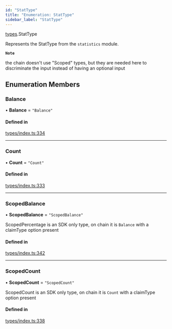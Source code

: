 ```yaml
---
id: "StatType"
title: "Enumeration: StatType"
sidebar_label: "StatType"
---
```


[types](../../../modules/Types/Types.md).StatType

Represents the StatType from the `statistics` module.

**`Note`**

 the chain doesn't use "Scoped" types, but they are needed here to discriminate the input instead of having an optional input

## Enumeration Members

### Balance

• **Balance** = ``"Balance"``

#### Defined in

[types/index.ts:334](https://github.com/PolymeshAssociation/polymesh-sdk/blob/de58d40fd/src/types/index.ts#L334)

___

### Count

• **Count** = ``"Count"``

#### Defined in

[types/index.ts:333](https://github.com/PolymeshAssociation/polymesh-sdk/blob/de58d40fd/src/types/index.ts#L333)

___

### ScopedBalance

• **ScopedBalance** = ``"ScopedBalance"``

ScopedPercentage is an SDK only type, on chain it is `Balance` with a claimType option present

#### Defined in

[types/index.ts:342](https://github.com/PolymeshAssociation/polymesh-sdk/blob/de58d40fd/src/types/index.ts#L342)

___

### ScopedCount

• **ScopedCount** = ``"ScopedCount"``

ScopedCount is an SDK only type, on chain it is `Count` with a claimType option present

#### Defined in

[types/index.ts:338](https://github.com/PolymeshAssociation/polymesh-sdk/blob/de58d40fd/src/types/index.ts#L338)
